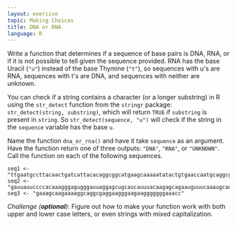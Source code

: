 ```yaml
---
layout: exercise
topic: Making Choices
title: DNA or RNA
language: R
---
```


Write a function that determines if a sequence of base pairs is DNA, RNA, or if
it is not possible to tell given the sequence provided. RNA has the base Uracil
(`"u"`) instead of the base Thymine (`"t"`), so sequences with u's are RNA,
sequences with t's are DNA, and sequences with neither are unknown.

You can check if a string contains a character (or a longer substring) in R
using the `str_detect` function from the `stringr` package:
`str_detect(string, substring)`, which will return `TRUE` if `substring` is
present in `string`. So `str_detect(sequence, "u")` will check if the
string in the `sequence` variable has the base `u`.

Name the function `dna_or_rna()` and have it take `sequence` as an argument.
Have the function return one of three outputs: `"DNA"`, `"RNA"`, or `"UNKNOWN"`.
Call the function on each of the following sequences.

```
seq1 <- "ttgaatgccttacaactgatcattacacaggcggcatgaagcaaaaatatactgtgaaccaatgcaggcg"
seq2 <- "gauuauuccccacaaagggagugggauuaggagcugcaucauuuacaagagcagaauguuucaaaugcau"
seq3 <- "gaaagcaagaaaaggcaggcgaggaagggaagaagggggggaaacc"
```

*Challenge (**optional**)*: Figure out how to make your function work with both
upper and lower case letters, or even strings with mixed capitalization.
